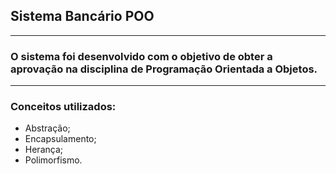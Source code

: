 ## Sistema Bancário POO
***
### O sistema foi desenvolvido com o objetivo de obter a aprovação na disciplina de Programação Orientada a Objetos.
***
### Conceitos utilizados:
* Abstração;
* Encapsulamento;
* Herança;
* Polimorfismo.
